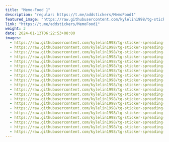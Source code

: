 ```yaml
---
title: "Memo-Food 1"
description: "regular: https://t.me/addstickers/MemoFood1"
featured_image: "https://raw.githubusercontent.com/kylelin1998/tg-sticker-spreading-worldwide-images/main/img/d28b569e-b888-45d7-8df1-d3602bc66990.jpg"
link: "https://t.me/addstickers/MemoFood1"
weight: 3
date: 2024-01-13T06:22:53+08:00
images:
  - https://raw.githubusercontent.com/kylelin1998/tg-sticker-spreading-worldwide-images/main/img/d28b569e-b888-45d7-8df1-d3602bc66990.jpg
  - https://raw.githubusercontent.com/kylelin1998/tg-sticker-spreading-worldwide-images/main/img/5c4ff591-6c2e-4680-83cd-a886f26d47e2.jpg
  - https://raw.githubusercontent.com/kylelin1998/tg-sticker-spreading-worldwide-images/main/img/c7c737ab-c519-4948-9022-5f04e0bf935e.jpg
  - https://raw.githubusercontent.com/kylelin1998/tg-sticker-spreading-worldwide-images/main/img/8cfe0ee7-e3f8-47d5-855f-b60a19ad616f.jpg
  - https://raw.githubusercontent.com/kylelin1998/tg-sticker-spreading-worldwide-images/main/img/616967a3-14c8-4294-9b25-622f4105146c.jpg
  - https://raw.githubusercontent.com/kylelin1998/tg-sticker-spreading-worldwide-images/main/img/9c2bd72c-0d3f-4bbe-a409-e728ad346e9c.jpg
  - https://raw.githubusercontent.com/kylelin1998/tg-sticker-spreading-worldwide-images/main/img/1b7a34b3-85b2-48df-9731-5e2f9a2fd59c.jpg
  - https://raw.githubusercontent.com/kylelin1998/tg-sticker-spreading-worldwide-images/main/img/088837c5-4367-4a5d-b69c-7c6ec5a01baf.jpg
  - https://raw.githubusercontent.com/kylelin1998/tg-sticker-spreading-worldwide-images/main/img/d29c4a97-7b60-4c2e-8198-a28d878c21da.jpg
  - https://raw.githubusercontent.com/kylelin1998/tg-sticker-spreading-worldwide-images/main/img/d41a4441-08a4-49f4-ba08-40ee28d0f435.jpg
  - https://raw.githubusercontent.com/kylelin1998/tg-sticker-spreading-worldwide-images/main/img/1857675c-7a16-4146-917a-5aba372acf08.jpg
  - https://raw.githubusercontent.com/kylelin1998/tg-sticker-spreading-worldwide-images/main/img/7b61b502-8ba5-4b27-8181-dd1cb55ed81d.jpg
  - https://raw.githubusercontent.com/kylelin1998/tg-sticker-spreading-worldwide-images/main/img/37b41970-f763-49a9-969f-450d832de2fd.jpg
  - https://raw.githubusercontent.com/kylelin1998/tg-sticker-spreading-worldwide-images/main/img/07e859f8-70bf-43cb-89c6-a422b9700346.jpg
  - https://raw.githubusercontent.com/kylelin1998/tg-sticker-spreading-worldwide-images/main/img/b89ce4af-1f8d-4f66-9da0-5c2e0d9fc560.jpg
  - https://raw.githubusercontent.com/kylelin1998/tg-sticker-spreading-worldwide-images/main/img/0df90b90-80a8-41a7-8c24-18a3683d5602.jpg
  - https://raw.githubusercontent.com/kylelin1998/tg-sticker-spreading-worldwide-images/main/img/57d5c8a4-c0ef-4287-a7b2-017af0c5449d.jpg
  - https://raw.githubusercontent.com/kylelin1998/tg-sticker-spreading-worldwide-images/main/img/4f1e10f6-4c22-4a88-9e6a-7da4fe6490e5.jpg
  - https://raw.githubusercontent.com/kylelin1998/tg-sticker-spreading-worldwide-images/main/img/49f12740-de27-4c4a-ab97-fe4bfa82e31c.jpg
  - https://raw.githubusercontent.com/kylelin1998/tg-sticker-spreading-worldwide-images/main/img/114db054-f74a-41f4-8ce6-bd331b6feb65.jpg
---
```

